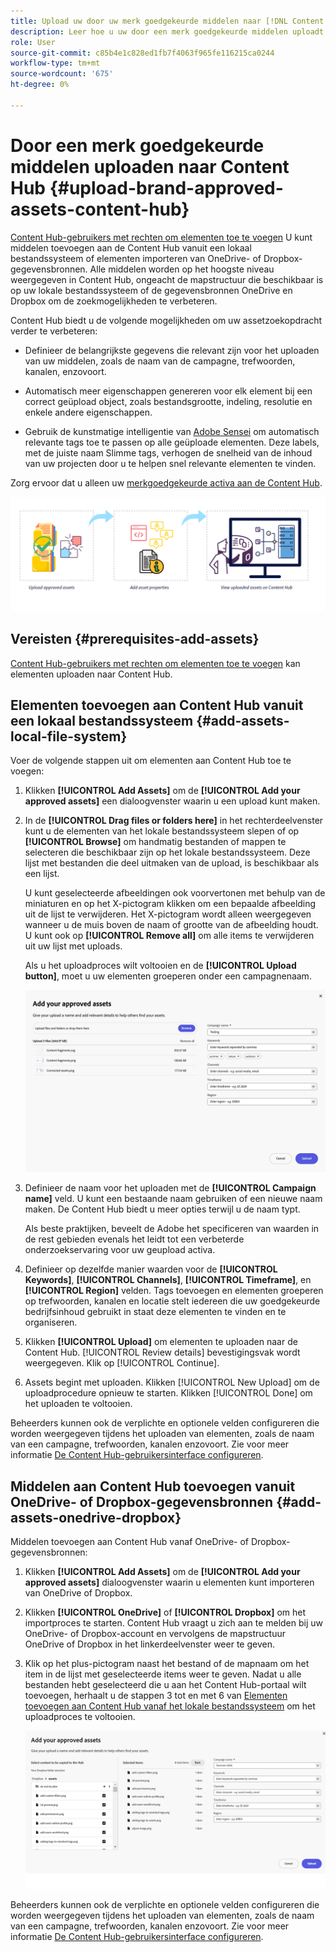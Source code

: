 ```yaml
---
title: Upload uw door uw merk goedgekeurde middelen naar [!DNL Content Hub]
description: Leer hoe u uw door een merk goedgekeurde middelen uploadt naar Content Hub
role: User
source-git-commit: c85b4e1c828ed1fb7f4063f965fe116215ca0244
workflow-type: tm+mt
source-wordcount: '675'
ht-degree: 0%

---
```



# Door een merk goedgekeurde middelen uploaden naar Content Hub {#upload-brand-approved-assets-content-hub}

[Content Hub-gebruikers met rechten om elementen toe te voegen](/help/assets/deploy-content-hub.md#onboard-content-hub-users-add-assets) U kunt middelen toevoegen aan de Content Hub vanuit een lokaal bestandssysteem of elementen importeren van OneDrive- of Dropbox-gegevensbronnen. Alle middelen worden op het hoogste niveau weergegeven in Content Hub, ongeacht de mapstructuur die beschikbaar is op uw lokale bestandssysteem of de gegevensbronnen OneDrive en Dropbox om de zoekmogelijkheden te verbeteren.

Content Hub biedt u de volgende mogelijkheden om uw assetzoekopdracht verder te verbeteren:

* Definieer de belangrijkste gegevens die relevant zijn voor het uploaden van uw middelen, zoals de naam van de campagne, trefwoorden, kanalen, enzovoort.

* Automatisch meer eigenschappen genereren voor elk element bij een correct geüpload object, zoals bestandsgrootte, indeling, resolutie en enkele andere eigenschappen.

* Gebruik de kunstmatige intelligentie van [Adobe Sensei](https://www.adobe.com/sensei.html) om automatisch relevante tags toe te passen op alle geüploade elementen. Deze labels, met de juiste naam Slimme tags, verhogen de snelheid van de inhoud van uw projecten door u te helpen snel relevante elementen te vinden.

Zorg ervoor dat u alleen uw [merkgoedgekeurde activa aan de Content Hub](/help/assets/approve-assets.md).

![Door een merk goedgekeurde middelen uploaden](assets/upload-brand-approved-assets.png)

## Vereisten {#prerequisites-add-assets}

[Content Hub-gebruikers met rechten om elementen toe te voegen](/help/assets/deploy-content-hub.md#onboard-content-hub-users-add-assets) kan elementen uploaden naar Content Hub.

## Elementen toevoegen aan Content Hub vanuit een lokaal bestandssysteem {#add-assets-local-file-system}

Voer de volgende stappen uit om elementen aan Content Hub toe te voegen:

1. Klikken **[!UICONTROL Add Assets]** om de **[!UICONTROL Add your approved assets]** een dialoogvenster waarin u een upload kunt maken.

1. In de **[!UICONTROL Drag files or folders here]** in het rechterdeelvenster kunt u de elementen van het lokale bestandssysteem slepen of op **[!UICONTROL Browse]** om handmatig bestanden of mappen te selecteren die beschikbaar zijn op het lokale bestandssysteem. Deze lijst met bestanden die deel uitmaken van de upload, is beschikbaar als een lijst.


   U kunt geselecteerde afbeeldingen ook voorvertonen met behulp van de miniaturen en op het X-pictogram klikken om een bepaalde afbeelding uit de lijst te verwijderen. Het X-pictogram wordt alleen weergegeven wanneer u de muis boven de naam of grootte van de afbeelding houdt. U kunt ook op **[!UICONTROL Remove all]** om alle items te verwijderen uit uw lijst met uploads.

   Als u het uploadproces wilt voltooien en de **[!UICONTROL Upload button]**, moet u uw elementen groeperen onder een campagnenaam.

   ![Elementen uploaden naar Content Hub](assets/upload-assets-content-hub.png)

1. Definieer de naam voor het uploaden met de **[!UICONTROL Campaign name]** veld. U kunt een bestaande naam gebruiken of een nieuwe naam maken. De Content Hub biedt u meer opties terwijl u de naam typt. <!--You can define multiple Campaign names for your upload. While you are typing a name, either click anywhere else within the dialog box or press the `,` (Comma) key to register the name.-->

   Als beste praktijken, beveelt de Adobe het specificeren van waarden in de rest gebieden evenals het leidt tot een verbeterde onderzoekservaring voor uw geupload activa.

1. Definieer op dezelfde manier waarden voor de **[!UICONTROL Keywords]**, **[!UICONTROL Channels]**, **[!UICONTROL Timeframe]**, en **[!UICONTROL Region]** velden. Tags toevoegen en elementen groeperen op trefwoorden, kanalen en locatie stelt iedereen die uw goedgekeurde bedrijfsinhoud gebruikt in staat deze elementen te vinden en te organiseren.

1. Klikken **[!UICONTROL Upload]** om elementen te uploaden naar de Content Hub. [!UICONTROL Review details] bevestigingsvak wordt weergegeven. Klik op [!UICONTROL Continue].

1. Assets begint met uploaden. Klikken [!UICONTROL New Upload] om de uploadprocedure opnieuw te starten. Klikken [!UICONTROL Done] om het uploaden te voltooien.

Beheerders kunnen ook de verplichte en optionele velden configureren die worden weergegeven tijdens het uploaden van elementen, zoals de naam van een campagne, trefwoorden, kanalen enzovoort. Zie voor meer informatie [De Content Hub-gebruikersinterface configureren](configure-content-hub-ui-options.md#configure-upload-options-content-hub).


## Middelen aan Content Hub toevoegen vanuit OneDrive- of Dropbox-gegevensbronnen {#add-assets-onedrive-dropbox}

Middelen toevoegen aan Content Hub vanaf OneDrive- of Dropbox-gegevensbronnen:

1. Klikken **[!UICONTROL Add Assets]** om de **[!UICONTROL Add your approved assets]** dialoogvenster waarin u elementen kunt importeren van OneDrive of Dropbox.

1. Klikken **[!UICONTROL OneDrive]** of **[!UICONTROL Dropbox]** om het importproces te starten. Content Hub vraagt u zich aan te melden bij uw OneDrive- of Dropbox-account en vervolgens de mapstructuur OneDrive of Dropbox in het linkerdeelvenster weer te geven.

1. Klik op het plus-pictogram naast het bestand of de mapnaam om het item in de lijst met geselecteerde items weer te geven. Nadat u alle bestanden hebt geselecteerd die u aan het Content Hub-portaal wilt toevoegen, herhaalt u de stappen 3 tot en met 6 van [Elementen toevoegen aan Content Hub vanaf het lokale bestandssysteem](#add-assets-local-file-system) om het uploadproces te voltooien.

   ![Elementen uploaden naar Content Hub vanaf OneDrive of Dropbox](assets/add-assets-onedrive-dropbox.png)

Beheerders kunnen ook de verplichte en optionele velden configureren die worden weergegeven tijdens het uploaden van elementen, zoals de naam van een campagne, trefwoorden, kanalen enzovoort. Zie voor meer informatie [De Content Hub-gebruikersinterface configureren](configure-content-hub-ui-options.md#configure-upload-options-content-hub).

